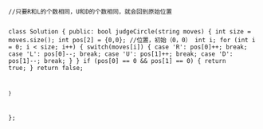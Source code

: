 <code>
<pre>
//只要R和L的个数相同，U和D的个数相同，就会回到原始位置

class Solution {
public:
    bool judgeCircle(string moves) {
        int size = moves.size();
        int pos[2] = {0,0}; //位置，初始（0，0）
        int i;
        for (int i = 0; i < size; i++) {
            switch(moves[i]) {
                case 'R': pos[0]++; break;
                case 'L': pos[0]--; break;
                case 'U': pos[1]++; break;
                case 'D': pos[1]--; break;
            }
        }
        if (pos[0] == 0 && pos[1] == 0) {
            return true;
        }
        return false;
        
    }
};
</pre>
</code>

